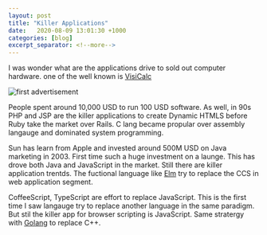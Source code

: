```yaml
---
layout: post
title: "Killer Applications"
date:   2020-08-09 13:01:30 +1000
categories: [blog]
excerpt_separator: <!--more-->
---
```


I was wonder what are the applications drive to sold out computer hardware. one of the well known is [VisiCalc](https://www.bbc.com/news/business-47802280?utm_source=thenewstack&#38;utm_medium=website&#38;utm_campaign=platform)

![first advertisement](http://www.bricklin.com/history/03096c60.jpg)

<!--more-->

People spent around 10,000 USD to run 100 USD software. As well, in 90s PHP and JSP are the killer applications to create Dynamic HTMLS before Ruby take the market over Rails. C lang became propular over assembly langauge and dominated system programming.

Sun has learn from Apple and invested around 500M USD on Java marketing in 2003. First time such a huge investment on a launge. This has drove both Java and JavaScript in the market. Still there are killer application trentds. The fuctional language like [Elm](https://elm-lang.org) try to replace the CCS in web application segment.

CoffeeScript, TypeScript are effort to replace JavaScript. This is the first time I saw langauge try to replace another language in the same paradigm. But stil the killer app for browser scripting is JavaScript. Same stratergy with [Golang](https://golang.org) to replace C++.